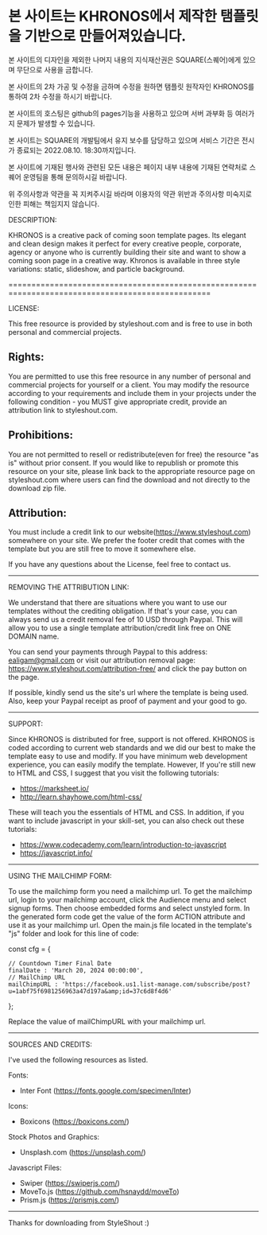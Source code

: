 본 사이트는 KHRONOS에서 제작한 탬플릿을 기반으로 만들어져있습니다.
==================================================================================================

본 사이트의 디자인을 제외한 나머지 내용의 지식재산권은 SQUARE(스퀘어)에게 있으며 무단으로 사용을 금합니다.

본 사이트의 2차 가공 및 수정을 금하며 수정을 원하면 탬플릿 원작자인 KHRONOS를 통하여 2차 수정을 하시기 바랍니다.

본 사이트의 호스팅은 github의 pages기능을 사용하고 있으며 서버 과부화 등 여러가지 문제가 발생할 수 있습니다.

본 사이트는 SQUARE의 개발팀에서 유지 보수를 담당하고 있으며 서비스 기간은 전시가 종료되는 2022.08.10. 18:30까지입니다.

본 사이트에 기재된 행사와 관련된 모든 내용은 페이지 내부 내용에 기재된 연략처로 스퀘어 운영팀을 통해 문의하시길 바랍니다.

위 주의사항과 약관을 꼭 지켜주시길 바라며 이용자의 약관 위반과 주의사항 미숙지로 인한 피해는 책임지지 않습니다.

DESCRIPTION:

KHRONOS is a creative pack of coming soon template pages. Its elegant and clean design makes it
perfect for every creative people, corporate, agency or anyone who is currently building their
site and want to show a coming soon page in a creative way. Khronos is available in three style 
variations: static, slideshow, and particle background.


==================================================================================================


LICENSE:

This free resource is provided by styleshout.com and is free to use in 
both personal and commercial projects.


Rights:
-------

You are permitted to use this free resource in any number of personal and commercial projects for 
yourself or a client. You may modify the resource according to your requirements and include them 
in your projects under the following condition - you MUST give appropriate credit, provide an 
attribution link to styleshout.com.


Prohibitions:
-------------

You are not permitted to resell or redistribute(even for free) the resource "as is" without 
prior consent. If you would like to republish or promote this resource on your site, please 
link back to the appropriate resource page on styleshout.com where users can find the download 
and not directly to the download zip file.


Attribution: 
------------

You must include a credit link to our website(https://www.styleshout.com) somewhere on your site. 
We prefer the footer credit that comes with the template but you are still free to move it 
somewhere else.



If you have any questions about the License, feel free to contact us.


-----------------------------------------------------------------------------------------------------


REMOVING THE ATTRIBUTION LINK:

We understand that there are situations where you want to use our templates without 
the crediting obligation. If that's your case, you can always send us a 
credit removal fee of 10 USD through Paypal. This will allow you to use a single 
template attribution/credit link free on ONE DOMAIN name.

You can send your payments through Paypal to this address: ealigam@gmail.com or
visit our attribution removal page: https://www.styleshout.com/attribution-free/ 
and click the pay button on the page.

If possible, kindly send us the site's url where the template is being used. 
Also, keep your Paypal receipt as proof of payment and your good to go.



------------------------------------------------------------------------------------------------------ 


SUPPORT:
    
Since KHRONOS is distributed for free, support is not offered. KHRONOS is coded according 
to current web standards and we did our best to make the template easy to use and modify.
If you have minimum web development experience, you can easily modify the template. 
However, If you're still new to HTML and CSS, I suggest that you visit the 
following tutorials:

 - https://marksheet.io/
 - http://learn.shayhowe.com/html-css/

These will teach you the essentials of HTML and CSS. In addition, if you want to include
javascript in your skill-set, you can also check out these tutorials: 

 - https://www.codecademy.com/learn/introduction-to-javascript
 - https://javascript.info/



-------------------------------------------------------------------------------------------------------


USING THE MAILCHIMP FORM:

To use the mailchimp form you need a mailchimp url. To get the mailchimp url, login to 
your mailchimp account, click the Audience menu and select signup forms. Then choose 
embedded forms and select unstyled form. In the generated form code get the value of 
the form ACTION attribute and use it as your mailchimp url. Open the main.js file located
in the template's "js" folder and look for this line of code: 

const cfg = {

    // Countdown Timer Final Date
    finalDate : 'March 20, 2024 00:00:00',
    // MailChimp URL
    mailChimpURL : 'https://facebook.us1.list-manage.com/subscribe/post?u=1abf75f6981256963a47d197a&amp;id=37c6d8f4d6' 

};


Replace the value of mailChimpURL with your mailchimp url.



-------------------------------------------------------------------------------------------------------


SOURCES AND CREDITS:

I've used the following resources as listed.

Fonts:
 - Inter Font (https://fonts.google.com/specimen/Inter)

Icons:
 - Boxicons (https://boxicons.com/)

Stock Photos and Graphics:
 - Unsplash.com (https://unsplash.com/)
 
Javascript Files:
 - Swiper (https://swiperjs.com/)
 - MoveTo.js (https://github.com/hsnaydd/moveTo)
 - Prism.js (https://prismjs.com/)

-------------------------------------------------------------------------------------------------------


Thanks for downloading from StyleShout :)


